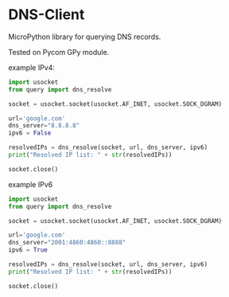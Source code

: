 # DNS-Client

MicroPython library for querying DNS records.

Tested on Pycom GPy module.

example IPv4:

```python
import usocket
from query import dns_resolve

socket = usocket.socket(usocket.AF_INET, usocket.SOCK_DGRAM)

url='google.com'
dns_server="8.8.8.8"
ipv6 = False

resolvedIPs = dns_resolve(socket, url, dns_server, ipv6)
print("Resolved IP list: " + str(resolvedIPs))

socket.close()
```

example IPv6

```python
import usocket
from query import dns_resolve

socket = usocket.socket(usocket.AF_INET, usocket.SOCK_DGRAM)

url='google.com'
dns_server="2001:4860:4860::8888"
ipv6 = True

resolvedIPs = dns_resolve(socket, url, dns_server, ipv6)
print("Resolved IP list: " + str(resolvedIPs))

socket.close()
```
